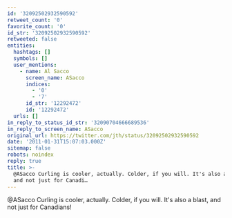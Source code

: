 ```yaml
---
id: '32092502932590592'
retweet_count: '0'
favorite_count: '0'
id_str: '32092502932590592'
retweeted: false
entities:
  hashtags: []
  symbols: []
  user_mentions:
    - name: Al Sacco
      screen_name: ASacco
      indices:
        - '0'
        - '7'
      id_str: '12292472'
      id: '12292472'
  urls: []
in_reply_to_status_id_str: '32090704666689536'
in_reply_to_screen_name: ASacco
original_url: https://twitter.com/jth/status/32092502932590592
date: '2011-01-31T15:07:03.000Z'
sitemap: false
robots: noindex
reply: true
title: >-
  @ASacco Curling is cooler, actually. Colder, if you will. It's also a blast,
  and not just for Canadi…
---
```


@ASacco Curling is cooler, actually. Colder, if you will. It's also a blast, and not just for Canadians!